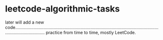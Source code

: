 # leetcode-algorithmic-tasks

later will add a new code....................................................................................................................................................
practice from time to time,
mostly LeetCode.


